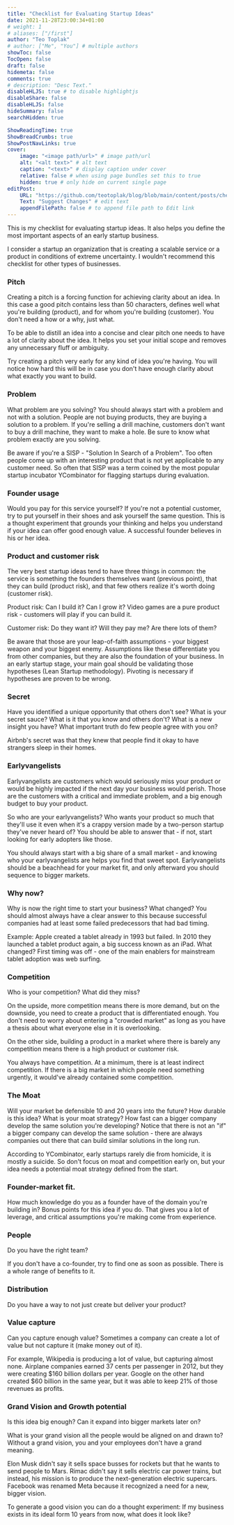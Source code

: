 ```yaml
---
title: "Checklist for Evaluating Startup Ideas"
date: 2021-11-28T23:00:34+01:00
# weight: 1
# aliases: ["/first"]
author: "Teo Toplak"
# author: ["Me", "You"] # multiple authors
showToc: false
TocOpen: false
draft: false
hidemeta: false
comments: true
# description: "Desc Text."
disableHLJS: true # to disable highlightjs
disableShare: false
disableHLJS: false
hideSummary: false
searchHidden: true

ShowReadingTime: true
ShowBreadCrumbs: true
ShowPostNavLinks: true
cover:
    image: "<image path/url>" # image path/url
    alt: "<alt text>" # alt text
    caption: "<text>" # display caption under cover
    relative: false # when using page bundles set this to true
    hidden: true # only hide on current single page
editPost:
    URL: "https://github.com/teotoplak/blog/blob/main/content/posts/checklist-for-evaluating-startup-ideas.md"
    Text: "Suggest Changes" # edit text
    appendFilePath: false # to append file path to Edit link
---
```


This is my checklist for evaluating startup ideas. It also helps you define the most important aspects of an early startup business.

I consider a startup an organization that is creating a scalable service or a product in conditions of extreme uncertainty. I wouldn't recommend this checklist for other types of businesses.

### Pitch

Creating a pitch is a forcing function for achieving clarity about an idea. In this case a good pitch contains less than 50 characters, defines well what you're building (product), and for whom you're building (customer). You don't need a how or a why, just what.

To be able to distill an idea into a concise and clear pitch one needs to have a lot of clarity about the idea. It helps you set your initial scope and removes any unnecessary fluff or ambiguity.

Try creating a pitch very early for any kind of idea you're having. You will notice how hard this will be in case you don't have enough clarity about what exactly you want to build.

### Problem

What problem are you solving? You should always start with a problem and not with a solution. People are not buying products, they are buying a solution to a problem. If you're selling a drill machine, customers don't want to buy a drill machine, they want to make a hole. Be sure to know what problem exactly are you solving.

Be aware if you're a SISP - "Solution In Search of a Problem". Too often people come up with an interesting product that is not yet applicable to any customer need. So often that SISP was a term coined by the most popular startup incubator YCombinator for flagging startups during evaluation.

### Founder usage

Would you pay for this service yourself? If you're not a potential customer, try to put yourself in their shoes and ask yourself the same question. This is a thought experiment that grounds your thinking and helps you understand if your idea can offer good enough value. A successful founder believes in his or her idea.

### Product and customer risk

The very best startup ideas tend to have three things in common: the service is something the founders themselves want (previous point), that they can build (product risk), and that few others realize it's worth doing (customer risk).

Product risk: Can I build it? Can I grow it? Video games are a pure product risk - customers will play if you can build it.

Customer risk: Do they want it? Will they pay me? Are there lots of them?

Be aware that those are your leap-of-faith assumptions - your biggest weapon and your biggest enemy. Assumptions like these differentiate you from other companies, but they are also the foundation of your business. In an early startup stage, your main goal should be validating those hypotheses (Lean Startup methodology). Pivoting is necessary if hypotheses are proven to be wrong.

### Secret

Have you identified a unique opportunity that others don’t see? What is your secret sauce? What is it that you know and others don't? What is a new insight you have? What important truth do few people agree with you on?

Airbnb's secret was that they knew that people find it okay to have strangers sleep in their homes.

### Earlyvangelists

Earlyvangelists are customers which would seriously miss your product or would be highly impacted if the next day your business would perish. Those are the customers with a critical and immediate problem, and a big enough budget to buy your product.

So who are your earlyvangelists? Who wants your product so much that they'll use it even when it's a crappy version made by a two-person startup they've never heard of? You should be able to answer that - if not, start looking for early adopters like those.

You should always start with a big share of a small market - and knowing who your earlyvangelists are helps you find that sweet spot. Earlyvangelists should be a beachhead for your market fit, and only afterward you should sequence to bigger markets.

### Why now?

Why is now the right time to start your business? What changed? You should almost always have a clear answer to this because successful companies had at least some failed predecessors that had bad timing.

Example: Apple created a tablet already in 1993 but failed. In 2010 they launched a tablet product again, a big success known as an iPad. What changed? First timing was off - one of the main enablers for mainstream tablet adoption was web surfing.

### Competition

Who is your competition? What did they miss?

On the upside, more competition means there is more demand, but on the downside, you need to create a product that is differentiated enough. You don't need to worry about entering a "crowded market" as long as you have a thesis about what everyone else in it is overlooking.

On the other side, building a product in a market where there is barely any competition means there is a high product or customer risk.

You always have competition. At a minimum, there is at least indirect competition. If there is a big market in which people need something urgently, it would've already contained some competition.

### The Moat

Will your market be defensible 10 and 20 years into the future? How durable is this idea? What is your moat strategy? How fast can a bigger company develop the same solution you're developing? Notice that there is not an "if" a bigger company can develop the same solution - there are always companies out there that can build similar solutions in the long run.

According to YCombinator, early startups rarely die from homicide, it is mostly a suicide. So don't focus on moat and competition early on, but your idea needs a potential moat strategy defined from the start.

### Founder-market fit.

How much knowledge do you as a founder have of the domain you're building in? Bonus points for this idea if you do. That gives you a lot of leverage, and critical assumptions you're making come from experience.

### People

Do you have the right team?

If you don't have a co-founder, try to find one as soon as possible. There is a whole range of benefits to it.

### Distribution

Do you have a way to not just create but deliver your product?

### Value capture

Can you capture enough value? Sometimes a company can create a lot of value but not capture it (make money out of it).

For example, Wikipedia is producing a lot of value, but capturing almost none. Airplane companies earned 37 cents per passenger in 2012, but they were creating $160 billion dollars per year. Google on the other hand created $60 billion in the same year, but it was able to keep 21% of those revenues as profits.

### Grand Vision and Growth potential

Is this idea big enough? Can it expand into bigger markets later on?

What is your grand vision all the people would be aligned on and drawn to? Without a grand vision, you and your employees don't have a grand meaning.

Elon Musk didn't say it sells space busses for rockets but that he wants to send people to Mars. Rimac didn't say it sells electric car power trains, but instead, his mission is to produce the next-generation electric supercars. Facebook was renamed Meta because it recognized a need for a new, bigger vision.

To generate a good vision you can do a thought experiment: If my business exists in its ideal form 10 years from now, what does it look like?
